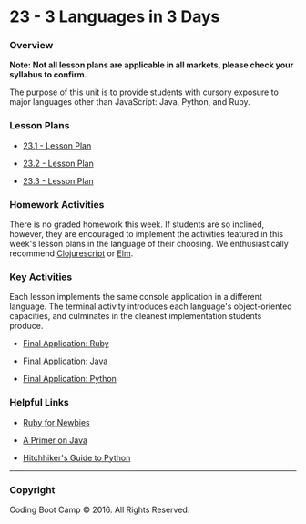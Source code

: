 # 23 - 3 Languages in 3 Days

### Overview

**Note: Not all lesson plans are applicable in all markets, please check your syllabus to confirm.**

The purpose of this unit is to provide students with cursory exposure to major languages other than JavaScript: Java, Python, and Ruby.

### Lesson Plans

* [23.1 - Lesson Plan](1-Class-Content/23.1/23.1-LessonPlan.md)

* [23.2 - Lesson Plan](1-Class-Content/23.2/23.2-LessonPlan.md)

* [23.3 - Lesson Plan](1-Class-Content/23.3/23.3-LessonPlan.md)

### Homework Activities

There is no graded homework this week. If students are so inclined, however, they are encouraged to implement the activities featured in this week's lesson plans in the language of their choosing. We enthusiastically recommend [Clojurescript](https://github.com/clojure/clojurescript) or [Elm](http://elm-lang.org/).

### Key Activities

Each lesson implements the same console application in a different language. The terminal activity introduces each language's object-oriented capacities, and culminates in the cleanest implementation students produce. 

* [Final Application: Ruby](1-Class-Content/23.2/Activities/4-Classes-and-Objects/Solved)

* [Final Application: Java](1-Class-Content/23.3/Activities/4-Classes-and-Objects/Solved)

* [Final Application: Python](1-Class-Content/23.1/Activities/4-Classes-and-Objects/Solved)

### Helpful Links

* [Ruby for Newbies](http://code.tutsplus.com/series/ruby-for-newbies--net-18166)

* [A Primer on Java](https://leanpub.com/aprimeronjava/read)

* [Hitchhiker's Guide to Python](http://docs.python-guide.org/en/latest/)

- - -

### Copyright

Coding Boot Camp © 2016. All Rights Reserved.
